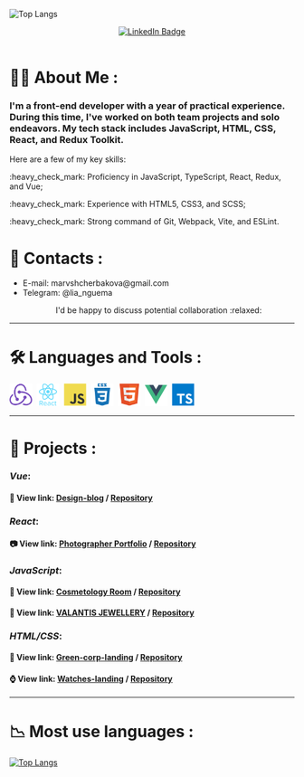 
 ![Top Langs](https://github.com/MargaritaShch/MargaritaShch/assets/109623903/0183955d-42eb-44d9-920a-e3512ffd7bb9)

<div id="badges" align="center">
  <a href="https://www.linkedin.com/in/margarita-shcherbakova-760003257/">
    <img src="https://img.shields.io/badge/LinkedIn-blue?style=for-the-badge&logo=linkedin&logoColor=white" alt="LinkedIn Badge"/>
  </a>
</div>

<div align="center">
  <img src="https://komarev.com/ghpvc/?username=MargaritaShch&style=flat-square&color=blue" alt="" />
</div>


# :woman_technologist: About Me :

<div>
  <h3 align="start">I'm a front-end developer with a year of practical experience. During this time, I've worked on both team projects and solo endeavors. My tech stack includes JavaScript, HTML, CSS, React, and Redux Toolkit.</h3>
  <p>Here are a few of my key skills:</p>
     <p> :heavy_check_mark: Proficiency in JavaScript, TypeScript, React, Redux, and Vue;</p> 
     <p> :heavy_check_mark: Experience with HTML5, CSS3, and SCSS;</p>
     <p> :heavy_check_mark: Strong command of Git, Webpack, Vite, and ESLint.</p>
</div>


# :envelope_with_arrow: Contacts :
<ul align ="start">
  <li>E-mail: marvshcherbakova@gmail.com </li>
  <li>Telegram: @lia_nguema </li>
  <p align ="center">I'd be happy to discuss potential collaboration :relaxed:</p> 
</ul>

---

# :hammer_and_wrench: Languages and Tools :

<div>
  <img src="https://github.com/devicons/devicon/blob/master/icons/redux/redux-original.svg" title="Redux" alt="Redux" width="40" height="40"/>&nbsp;
  <img src="https://github.com/devicons/devicon/blob/master/icons/react/react-original-wordmark.svg" title="React" alt="React" width="40" height="40"/>&nbsp;
  <img src="https://github.com/devicons/devicon/blob/master/icons/javascript/javascript-original.svg" title="JavaScript" alt="JavaScript" width="40" height="40"/>&nbsp;
  <img src="https://github.com/devicons/devicon/blob/master/icons/css3/css3-plain-wordmark.svg"  title="CSS3" alt="CSS" width="40" height="40"/>&nbsp;
  <img src="https://github.com/devicons/devicon/blob/master/icons/html5/html5-original.svg" title="HTML5" alt="HTML" width="40" height="40"/>&nbsp;  
  <img src="https://github.com/devicons/devicon/blob/master/icons/vuejs/vuejs-original.svg" title="VUE" alt="VUE" width="40" height="40"/>&nbsp; 
   <img src="https://github.com/devicons/devicon/blob/master/icons/typescript/typescript-original.svg" title="TypeScript" alt="TypeScript" width="40" height="40"/>&nbsp; 
  
</div>

---
# :art: Projects : 
### _Vue_: 
   #### :pencil: View link: [Design-blog](https://margaritashch.github.io/Design-Blog/) / [Repository](https://github.com/MargaritaShch/Design-Blog)

 ### _React_:
   #### :camera: View link: [Photographer Portfolio](https://margaritashch.github.io/PhotographerPortfolio/) / [Repository](https://github.com/MargaritaShch/PhotographerPortfolio)

 ### _JavaScript_:
   #### :nail_care: View link: [Cosmetology Room](https://margaritashch.github.io/CosRoom/#ge) / [Repository](https://github.com/MargaritaShch/CosRoom) 
   #### :high_brightness: View link: [VALANTIS JEWELLERY](https://margaritashch.github.io/VALANTIS/) / [Repository](https://github.com/MargaritaShch/VALANTIS)
 ### _HTML/CSS_:
  #### :high_brightness: View link: [Green-corp-landing](https://margaritashch.github.io/Green-corp-landing/) / [Repository](https://github.com/MargaritaShch/Design-Blog) 
  #### :watch: View link: [Watches-landing](https://margaritashch.github.io/Watches-landing/) / [Repository](https://github.com/MargaritaShch/Green-corp-landing) 
---  
 
# :chart_with_downwards_trend: Most use languages : 
[![Top Langs](https://github-readme-stats.vercel.app/api/top-langs/?username=MargaritaShch&theme=dark&border_radius=25)](https://github.com/anuraghazra/github-readme-stats)
